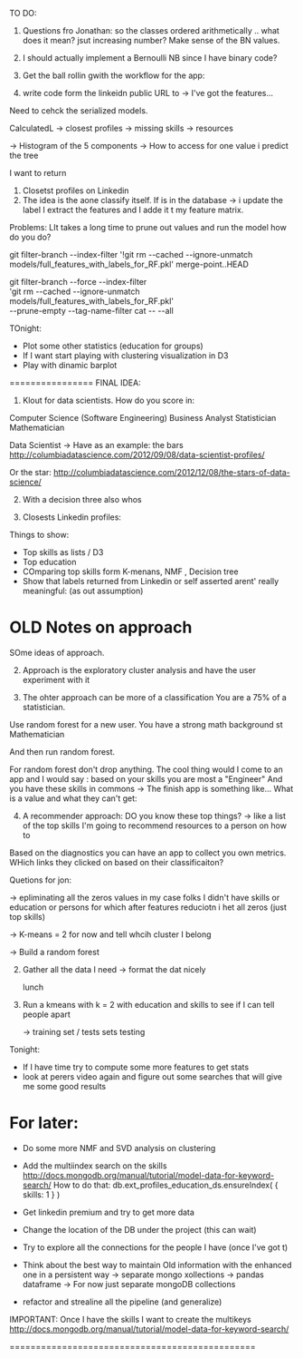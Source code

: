 TO DO:
1) Questions fro Jonathan: so the classes ordered arithmetically .. what does it mean?
jsut increasing number? Make sense of the BN values.

2) I should actually implement a Bernoulli NB since I have binary code?


0) Get the ball rollin gwith the workflow for the app:
1) write code form the linkeidn public URL to 
-> I've got the features...

Need to cehck the serialized models.

CalculatedL 
-> closest profiles
-> missing skills -> resources

-> Histogram of the 5 components
-> How to access for one value i predict the tree 


I want to return
1) Closetst profiles on Linkedin
1) The idea is the aone classify itself.
If is in the database -> i update the label
I extract the features and I adde it t my feature matrix.

Problems: LIt takes a long time to prune out values and run the model how do you do?

git filter-branch --index-filter '!git rm --cached --ignore-unmatch models/full_features_with_labels_for_RF.pkl' merge-point..HEAD

git filter-branch --force --index-filter \
  'git rm --cached --ignore-unmatch models/full_features_with_labels_for_RF.pkl' \
  --prune-empty --tag-name-filter cat -- --all



TOnight:
- Plot some other statistics (education for groups)
- If I want start playing with clustering visualization in D3
- Play with dinamic barplot



================
FINAL IDEA:
1) Klout for data scientists.
How do you score in:

Computer Science  (Software Engineering)
Business Analyst
Statistician
Mathematician

Data Scientist
-> Have as an example: the bars
http://columbiadatascience.com/2012/09/08/data-scientist-profiles/

Or the star:
http://columbiadatascience.com/2012/12/08/the-stars-of-data-science/


2) With a decision three also whos 

3) Closests Linkedin profiles:

Things to show:
- Top skills as lists / D3
- Top education
- COmparing top skills form K-menans, NMF , Decision tree
- Show that labels returned from Linkedin or self asserted
arent' really meaningful: (as out assumption)



OLD Notes on approach
==========

SOme ideas of approach.





2) Approach is the exploratory cluster analysis 
and have the user experiment with it

3) The ohter approach can be more of a classification 
You are a 75% of a statistician.

Use random forest for a new user.
You have a strong math background
st
Mathematician

And then run random forest.

For random forest don't drop anything.
The cool thing would I come to an app
and I would say : based on your skills you are most a "Engineer"
And you have these skills in commons ->
The finish app is something like...
What is a value and what they can't get:

4) A recommender approach:
DO you know these top things?
-> like a list of the top skills
I'm going to recommend resources to a person on how to 

Based on the diagnostics you can have an app to collect
you own metrics. WHich links they clicked on 
based on their classificaiton?



Quetions for jon:

-> epliminating all the zeros values in my case folks I didn't
have skills or education or persons for which after features reduciotn
i het all zeros (just top skills)


-> K-means = 2 for now and tell whcih cluster I belong

-> Build a random forest


2) Gather all the data I need 
   -> format the dat nicely

	lunch

3) Run a kmeans with k = 2 with
   education and skills to see if I can tell people
   apart 

   -> training set / tests sets testing 





Tonight:
- If I have time try to compute some more features to get stats
- look at perers video again and figure out some searches that will give me
some good results

For later:
==============
- Do some more NMF and SVD analysis on clustering

- Add the multiindex search on the skills
http://docs.mongodb.org/manual/tutorial/model-data-for-keyword-search/
How to do that:
db.ext_profiles_education_ds.ensureIndex( { skills: 1 } )


- Get linkedin premium and try to get more data
- Change the location of the DB under the project (this can wait)
- Try to explore all the connections for the people I have (once I've got t)
- Think about the best way to maintain Old information with the enhanced one in a persistent way
	-> separate mongo xollections
	-> pandas dataframe
	-> For now just separate mongoDB collections
- refactor and strealine all the pipeline (and generalize)


IMPORTANT:
Once I have the skills I want to create the multikeys 
http://docs.mongodb.org/manual/tutorial/model-data-for-keyword-search/

===============================================

